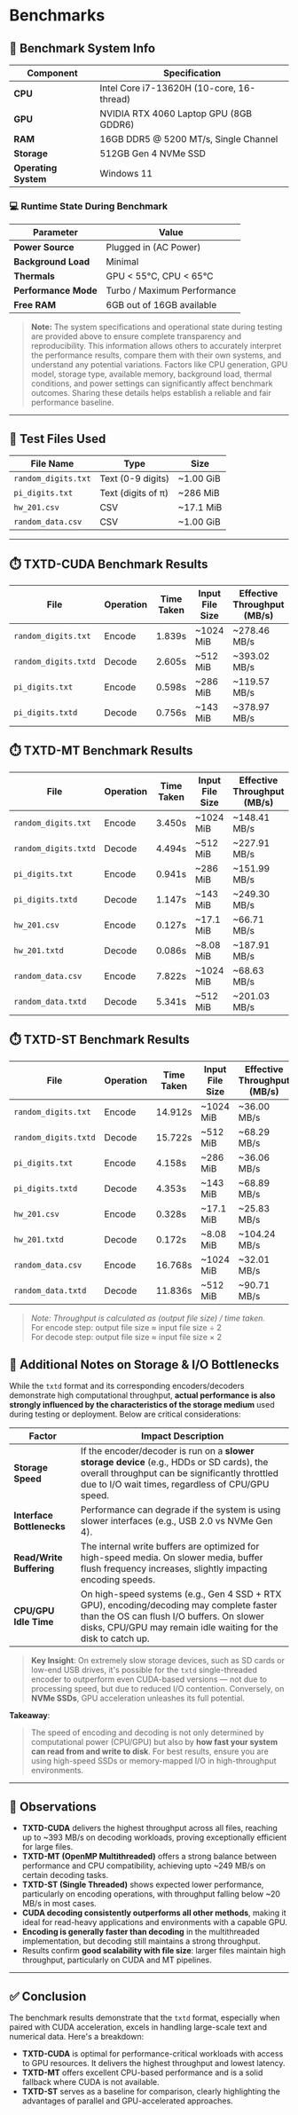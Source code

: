 # Benchmarks

## 🔧 Benchmark System Info

| Component            | Specification                             |
| -------------------- | ----------------------------------------- |
| **CPU**              | Intel Core i7-13620H (10-core, 16-thread) |
| **GPU**              | NVIDIA RTX 4060 Laptop GPU (8GB GDDR6)    |
| **RAM**              | 16GB DDR5 @ 5200 MT/s, Single Channel     |
| **Storage**          | 512GB Gen 4 NVMe SSD                      |
| **Operating System** | Windows 11                                |

### 💻 Runtime State During Benchmark

| Parameter            | Value                       |
| -------------------- | --------------------------- |
| **Power Source**     | Plugged in (AC Power)       |
| **Background Load**  | Minimal                     |
| **Thermals**         | GPU < 55°C, CPU < 65°C      |
| **Performance Mode** | Turbo / Maximum Performance |
| **Free RAM**         | 6GB out of 16GB available   |

> **Note:** The system specifications and operational state during testing are provided above to ensure complete transparency and reproducibility. This information allows others to accurately interpret the performance results, compare them with their own systems, and understand any potential variations. Factors like CPU generation, GPU model, storage type, available memory, background load, thermal conditions, and power settings can significantly affect benchmark outcomes. Sharing these details helps establish a reliable and fair performance baseline.
---

## 🎯 Test Files Used

| File Name           | Type               | Size       |
| ------------------- | ------------------ | ---------- |
| `random_digits.txt` | Text (0-9 digits)  |  ~1.00 GiB |
| `pi_digits.txt`     | Text (digits of π) |  ~286 MiB  |
|`hw_201.csv`         | CSV                |  ~17.1 MiB |
|`random_data.csv`    | CSV                |  ~1.00 GiB |


---

## ⏱️ TXTD-CUDA Benchmark Results

| File                 | Operation | Time Taken | Input File Size  | Effective Throughput (MB/s)  |
|----------------------|-----------|------------|------------------|------------------------------|
| `random_digits.txt`  | Encode    | 1.839s     | ~1024 MiB        | ~278.46 MB/s                 |
| `random_digits.txtd` | Decode    | 2.605s     | ~512 MiB         | ~393.02 MB/s                 |
| `pi_digits.txt`      | Encode    | 0.598s     | ~286 MiB         | ~119.57 MB/s                 |
| `pi_digits.txtd`     | Decode    | 0.756s     | ~143 MiB         | ~378.97 MB/s                 |

## ⏱️ TXTD-MT Benchmark Results

| File                 | Operation | Time Taken | Input File Size  | Effective Throughput (MB/s)  |
|----------------------|-----------|------------|------------------|------------------------------|
| `random_digits.txt`  | Encode    | 3.450s     | ~1024 MiB        | ~148.41 MB/s                 |
| `random_digits.txtd` | Decode    | 4.494s     | ~512 MiB         | ~227.91 MB/s                 |
| `pi_digits.txt`      | Encode    | 0.941s     | ~286 MiB         | ~151.99 MB/s                 |
| `pi_digits.txtd`     | Decode    | 1.147s     | ~143 MiB         | ~249.30 MB/s                 |
| `hw_201.csv`         | Encode    | 0.127s     | ~17.1 MiB        | ~66.71 MB/s                  |
| `hw_201.txtd`        | Decode    | 0.086s     | ~8.08 MiB        | ~187.91 MB/s                 |
| `random_data.csv`    | Encode    | 7.822s     | ~1024 MiB        | ~68.63 MB/s                  |
| `random_data.txtd`   | Decode    | 5.341s     | ~512 MiB         | ~201.03 MB/s                 |

## ⏱️ TXTD-ST Benchmark Results

| File                 | Operation | Time Taken | Input File Size  | Effective Throughput (MB/s)  |
|----------------------|-----------|------------|------------------|------------------------------|
| `random_digits.txt`  | Encode    | 14.912s    | ~1024 MiB        | ~36.00 MB/s                  |
| `random_digits.txtd` | Decode    | 15.722s    | ~512 MiB         | ~68.29 MB/s                  |
| `pi_digits.txt`      | Encode    | 4.158s     | ~286 MiB         | ~36.06 MB/s                  |
| `pi_digits.txtd`     | Decode    | 4.353s     | ~143 MiB         | ~68.89 MB/s                  |
| `hw_201.csv`         | Encode    | 0.328s     | ~17.1 MiB        | ~25.83 MB/s                  |
| `hw_201.txtd`        | Decode    | 0.172s     | ~8.08 MiB        | ~104.24 MB/s                 |
| `random_data.csv`    | Encode    | 16.768s    | ~1024 MiB        | ~32.01 MB/s                  |
| `random_data.txtd`   | Decode    | 11.836s    | ~512 MiB         | ~90.71 MB/s                  |



> *Note: Throughput is calculated as (output file size) / time taken.* <br>
> For encode step: output file size ≈ input file size ÷ 2 <br>
> For decode step: output file size ≈ input file size × 2

## 🧠 Additional Notes on Storage & I/O Bottlenecks

While the `txtd` format and its corresponding encoders/decoders demonstrate high computational throughput, **actual performance is also strongly influenced by the characteristics of the storage medium** used during testing or deployment. Below are critical considerations:

| Factor                  | Impact Description                                                                 |
|-------------------------|-------------------------------------------------------------------------------------|
| **Storage Speed**       | If the encoder/decoder is run on a **slower storage device** (e.g., HDDs or SD cards), the overall throughput can be significantly throttled due to I/O wait times, regardless of CPU/GPU speed. |
| **Interface Bottlenecks** | Performance can degrade if the system is using slower interfaces (e.g., USB 2.0 vs NVMe Gen 4). |
| **Read/Write Buffering**| The internal write buffers are optimized for high-speed media. On slower media, buffer flush frequency increases, slightly impacting encoding speeds. |
| **CPU/GPU Idle Time**   | On high-speed systems (e.g., Gen 4 SSD + RTX GPU), encoding/decoding may complete faster than the OS can flush I/O buffers. On slower disks, CPU/GPU may remain idle waiting for the disk to catch up. |

> **Key Insight**: On extremely slow storage devices, such as SD cards or low-end USB drives, it's possible for the `txtd` single-threaded encoder to outperform even CUDA-based versions — not due to processing speed, but due to reduced I/O contention. Conversely, on **NVMe SSDs**, GPU acceleration unleashes its full potential.

**Takeaway**:  
> The speed of encoding and decoding is not only determined by computational power (CPU/GPU) but also by **how fast your system can read from and write to disk**. For best results, ensure you are using high-speed SSDs or memory-mapped I/O in high-throughput environments.


---

## 🔢 Observations

* **TXTD-CUDA** delivers the highest throughput across all files, reaching up to ~393 MB/s on decoding workloads, proving exceptionally efficient for large files.
* **TXTD-MT (OpenMP Multithreaded)** offers a strong balance between performance and CPU compatibility, achieving upto ~249 MB/s on certain decoding tasks.
* **TXTD-ST (Single Threaded)** shows expected lower performance, particularly on encoding operations, with throughput falling below ~20 MB/s in most cases.
* **CUDA decoding consistently outperforms all other methods**, making it ideal for read-heavy applications and environments with a capable GPU.
* **Encoding is generally faster than decoding** in the multithreaded implementation, but decoding still maintains a strong throughput.
* Results confirm **good scalability with file size**: larger files maintain high throughput, particularly on CUDA and MT pipelines.

---

## ✅ Conclusion

The benchmark results demonstrate that the `txtd` format, especially when paired with CUDA acceleration, excels in handling large-scale text and numerical data. Here's a breakdown:

- **TXTD-CUDA** is optimal for performance-critical workloads with access to GPU resources. It delivers the highest throughput and lowest latency.
- **TXTD-MT** offers excellent CPU-based performance and is a solid fallback where CUDA is not available.
- **TXTD-ST** serves as a baseline for comparison, clearly highlighting the advantages of parallel and GPU-accelerated approaches.
